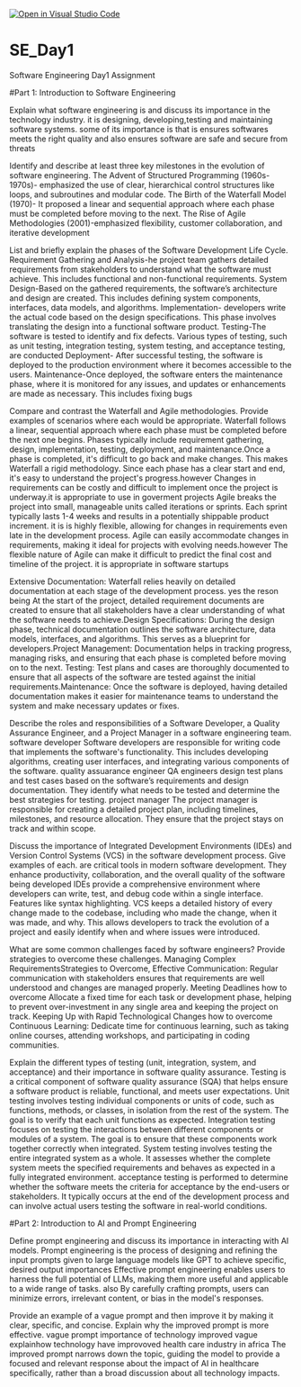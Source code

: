 [![Open in Visual Studio Code](https://classroom.github.com/assets/open-in-vscode-2e0aaae1b6195c2367325f4f02e2d04e9abb55f0b24a779b69b11b9e10269abc.svg)](https://classroom.github.com/online_ide?assignment_repo_id=15567569&assignment_repo_type=AssignmentRepo)
# SE_Day1
Software Engineering Day1 Assignment

#Part 1: Introduction to Software Engineering

Explain what software engineering is and discuss its importance in the technology industry.
it is designing, developing,testing and maintaining software systems. some of its importance is that is ensures softwares meets the right quality and also ensures software are safe and secure from threats 

Identify and describe at least three key milestones in the evolution of software engineering.
The Advent of Structured Programming (1960s-1970s)-  emphasized the use of clear, hierarchical control structures like loops, and subroutines and modular code.
The Birth of the Waterfall Model (1970)- It proposed a linear and sequential approach where each phase must be completed before moving to the next.
The Rise of Agile Methodologies (2001)-emphasized flexibility, customer collaboration, and iterative development

List and briefly explain the phases of the Software Development Life Cycle.
 Requirement Gathering and Analysis-he project team gathers detailed requirements from stakeholders to understand what the software must achieve. This includes functional and non-functional requirements.
 System Design-Based on the gathered requirements, the software’s architecture and design are created. This includes defining system components, interfaces, data models, and algorithms.
 Implementation- developers write the actual code based on the design specifications. This phase involves translating the design into a functional software product.
 Testing-The software is tested to identify and fix defects. Various types of testing, such as unit testing, integration testing, system testing, and acceptance testing, are conducted
 Deployment- After successful testing, the software is deployed to the production environment where it becomes accessible to the users.
 Maintenance-Once deployed, the software enters the maintenance phase, where it is monitored for any issues, and updates or enhancements are made as necessary. This includes fixing bugs


Compare and contrast the Waterfall and Agile methodologies. Provide examples of scenarios where each would be appropriate.
Waterfall follows a linear, sequential approach where each phase must be completed before the next one begins. Phases typically include requirement gathering, design, implementation, testing, deployment, and maintenance.Once a phase is completed, it's difficult to go back and make changes. This makes Waterfall a rigid methodology.
Since each phase has a clear start and end, it's easy to understand the project's progress.however Changes in requirements can be costly and difficult to implement once the project is underway.it is appropriate to use in goverment projects
Agile breaks the project into small, manageable units called iterations or sprints. Each sprint typically lasts 1-4 weeks and results in a potentially shippable product increment.
it is is highly flexible, allowing for changes in requirements even late in the development process.
Agile can easily accommodate changes in requirements, making it ideal for projects with evolving needs.however The flexible nature of Agile can make it difficult to predict the final cost and timeline of the project. it is appropriate in software startups


Extensive Documentation: Waterfall relies heavily on detailed documentation at each stage of the development process.
yes the reson being At the start of the project, detailed requirement documents are created to ensure that all stakeholders have a clear understanding of what the software needs to achieve.Design Specifications: During the design phase, technical documentation outlines the software architecture, data models, interfaces, and algorithms. This serves as a blueprint for developers.Project Management: Documentation helps in tracking progress, managing risks, and ensuring that each phase is completed before moving on to the next.
Testing: Test plans and cases are thoroughly documented to ensure that all aspects of the software are tested against the initial requirements.Maintenance: Once the software is deployed, having detailed documentation makes it easier for maintenance teams to understand the system and make necessary updates or fixes.


Describe the roles and responsibilities of a Software Developer, a Quality Assurance Engineer, and a Project Manager in a software engineering team.
software developer Software developers are responsible for writing code that implements the software's functionality. This includes developing algorithms, creating user interfaces, and integrating various components of the software.
quality assuarance engineer  QA engineers design test plans and test cases based on the software’s requirements and design documentation. They identify what needs to be tested and determine the best strategies for testing.
project manager The project manager  is responsible for creating a detailed project plan, including timelines, milestones, and resource allocation. They ensure that the project stays on track and within scope.

Discuss the importance of Integrated Development Environments (IDEs) and Version Control Systems (VCS) in the software development process. Give examples of each.
are critical tools in modern software development. They enhance productivity, collaboration, and the overall quality of the software being developed IDEs provide a comprehensive environment where developers can write, test, and debug code within a single interface. Features like syntax highlighting. VCS keeps a detailed history of every change made to the codebase, including who made the change, when it was made, and why. This allows developers to track the evolution of a project and easily identify when and where issues were introduced.


What are some common challenges faced by software engineers? Provide strategies to overcome these challenges.
 Managing Complex RequirementsStrategies to Overcome, Effective Communication: Regular communication with stakeholders ensures that requirements are well understood and changes are managed properly.
 Meeting Deadlines how to overcome  Allocate a fixed time for each task or development phase, helping to prevent over-investment in any single area and keeping the project on track.
 Keeping Up with Rapid Technological Changes how to overcome Continuous Learning: Dedicate time for continuous learning, such as taking online courses, attending workshops, and participating in coding communities.


Explain the different types of testing (unit, integration, system, and acceptance) and their importance in software quality assurance.
Testing is a critical component of software quality assurance (SQA) that helps ensure a software product is reliable, functional, and meets user expectations.
Unit testing involves testing individual components or units of code, such as functions, methods, or classes, in isolation from the rest of the system. The goal is to verify that each unit functions as expected.
Integration testing focuses on testing the interactions between different components or modules of a system. The goal is to ensure that these components work together correctly when integrated.
System testing involves testing the entire integrated system as a whole. It assesses whether the complete system meets the specified requirements and behaves as expected in a fully integrated environment.
acceptance testing is performed to determine whether the software meets the criteria for acceptance by the end-users or stakeholders. It typically occurs at the end of the development process and can involve actual users testing the software in real-world conditions.


#Part 2: Introduction to AI and Prompt Engineering


Define prompt engineering and discuss its importance in interacting with AI models.
Prompt engineering is the process of designing and refining the input prompts given to large language models  like GPT  to achieve specific, desired output importances Effective prompt engineering enables users to harness the full potential of LLMs, making them more useful and applicable to a wide range of tasks. also  By carefully crafting prompts, users can minimize errors, irrelevant content, or bias in the model's responses.


Provide an example of a vague prompt and then improve it by making it clear, specific, and concise. Explain why the improved prompt is more effective.
vague prompt importance of technology
improved vague explainhow technology have improvoved health care industry in africa
The improved prompt narrows down the topic, guiding the model to provide a focused and relevant response about the impact of AI in healthcare specifically, rather than a broad discussion about all technology impacts.

